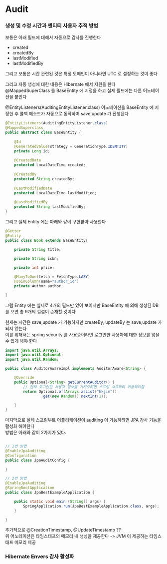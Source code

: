 # Audit

### 생성 및 수정 시간과 엔티티 사용자 추적 방법
보통은 아래 필드에 대해서 자동으로 감사를 진행한다 
- created
- createdBy
- lastModified
- lastModifiedBy

그리고 보통은 시간 관련된 것은 특정 도메인이 아니라면 UTC 로 설정하는 것이 좋다 <br>

그리고 자동 생성에 대한 내용은 Hibernate 에서 지원을 한다 <br>
@MappedSuperClass 를 BaseEntity 에 지정을 하고 실제 필드에는 다른 어노테이션을 붙인다 <br>

@EntityListeners(AuditingEntityListener.class) 어노테이션을 BaseEntity 에 지정한 후 콜백 메소드가 자동으로 동작하며 save,update 가 진행된다 <br>

```java
@EntityListeners(AuditingEntityListener.class)
@MappedSuperclass
public abstract class BaseEntity {
    
    @Id
    @GeneratedValue(strategy = GenerationType.IDENTITY)
    private Long id;
    
    @CreatedDate
    protected LocalDateTime created;
    
    @CreatedBy
    protected String createdBy;
    
    @LastModifiedDate
    protected LocalDateTime lastModified;
    
    @LastModifiedBy
    protected String lastModifiedBy;
}
```

그리고 실제 Entity 에는 아래와 같이 구현받아 사용한다 <br>
```java
@Getter
@Entity
public class Book extends BaseEntity{
    
    private String title;

    private String isbn;

    private int price;

    @ManyToOne(fetch = FetchType.LAZY)
    @JoinColumn(name="author_id")
    private Author author;

}

```

그럼 Entity 에는 실제로 4개의 필드만 있어 보이지만 BaseEntity 에 의해 생성된 DB 를 보면 총 9개의 컬럼이 존재할 것이다 <br>

현재는 시간은 save,update 가 가능하지만 createBy, updateBy 는 save,update 가 되지 않는다 <br>
이를 위해서는 spring security 를 사용중이라면 로그인한 사용자에 대한 정보를 넣을 수 있게 해야 한다 <br>

```java
import java.util.Arrays;
import java.util.Optional;
import java.util.Random;

public class AuditorAwareImpl implements AuditorAware<String> {

    @Override
    public Optional<String> getCurrentAuditor() {
        // 현재 로그인한 사용자 정보를 가져오려면 스프링 시큐리티 이용해야함
        return Optional.of(Arrays.asList("hkjin"))
                .get(new Random().nextInt(1));

    }
}
```

마지막으로 실제 스프링부트 어플리케이션이 auditing 이 가능하려면 JPA 감사 기능을 활성화 해야한다 <br>
방법은 아래와 같이 2가지가 있다.
```java

// 1번 방법
@EnableJpaAuditing
@Configuration
public class JpaAuditConfig {
    
}

// 2번 방법
@EnableJpaAuditing
@SpringBootApplication
public class JpaBestExampleApplication {

    public static void main (String[] args) {
        SpringApplication.run(JpaBestExampleApplication.class, args);
    }

}

```

추가적으로 @CreationTimestamp, @UpdateTimestamp ?? <br>
위 어노테이션은 타임스태프의 메모리 내 생성을 제공한다 -> JVM 이 제공하는 타임스태프 메모리 제공 <br>

### Hibernate Envers 감사 활성화




















